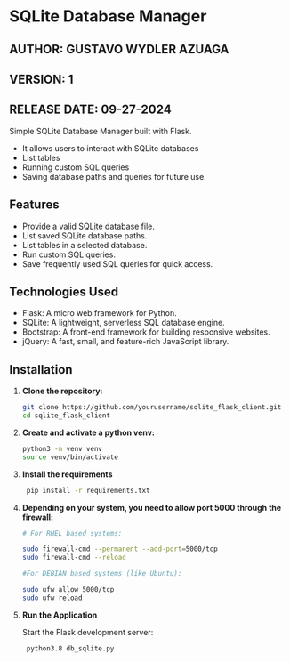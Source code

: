 # SQLite Database Manager

## AUTHOR: GUSTAVO WYDLER AZUAGA
## VERSION: 1
## RELEASE DATE: 09-27-2024

Simple SQLite Database Manager built with Flask. 

- It allows users to interact with SQLite databases
- List tables
- Running custom SQL queries
- Saving database paths and queries for future use.

## Features

- Provide a valid SQLite database file.
- List saved SQLite database paths.
- List tables in a selected database.
- Run custom SQL queries.
- Save frequently used SQL queries for quick access.

## Technologies Used

- Flask: A micro web framework for Python.
- SQLite: A lightweight, serverless SQL database engine.
- Bootstrap: A front-end framework for building responsive websites.
- jQuery: A fast, small, and feature-rich JavaScript library.

## Installation

1. **Clone the repository:**

   ```bash
   git clone https://github.com/yourusername/sqlite_flask_client.git
   cd sqlite_flask_client

2. **Create and activate a python venv:**

   ```bash
   python3 -m venv venv
   source venv/bin/activate

3. **Install the requirements**
   
   ```bash
    pip install -r requirements.txt

5. **Depending on your system, you need to allow port 5000 through the firewall:**

   ```bash
   # For RHEL based systems:

   sudo firewall-cmd --permanent --add-port=5000/tcp
   sudo firewall-cmd --reload
   
   #For DEBIAN based systems (like Ubuntu):

   sudo ufw allow 5000/tcp
   sudo ufw reload

6. **Run the Application**

   Start the Flask development server:
   ```bash
    python3.8 db_sqlite.py
 

